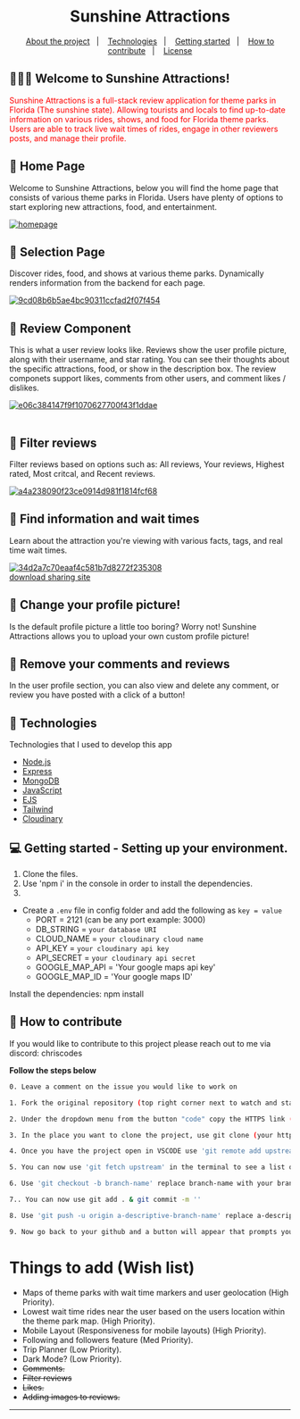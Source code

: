 <h1 align="center">
 Sunshine Attractions
</h1>

<p align="center">
  <a href="#-about-the-project">About the project</a>&nbsp;&nbsp;&nbsp;|&nbsp;&nbsp;&nbsp;
  <a href="#-technologies">Technologies</a>&nbsp;&nbsp;&nbsp;|&nbsp;&nbsp;&nbsp;
  <a href="#-getting-started">Getting started</a>&nbsp;&nbsp;&nbsp;|&nbsp;&nbsp;&nbsp;
  <a href="#-how-to-contribute">How to contribute</a>&nbsp;&nbsp;&nbsp;|&nbsp;&nbsp;&nbsp;
  <a href="#-license">License</a>
</p>

## 👨🏻‍💻 Welcome to Sunshine Attractions!

<p align="left" style="color: red;"> Sunshine Attractions is a full-stack review application for theme parks in Florida (The sunshine state). Allowing tourists and locals to find up-to-date information on various rides, shows, and food for Florida theme parks. Users are able to track live wait times of rides, engage in other reviewers posts, and manage their profile.</p>

## 🔆 Home Page

<p align="left">
 Welcome to Sunshine Attractions, below you will find the home page that consists of various theme parks in Florida. Users have plenty of options to start exploring new attractions, food, and entertainment.
</p>

<p align="left">
<a href="https://ibb.co/Hn4q5gg"><img src="https://i.ibb.co/XSLtcJJ/homepage.jpg" alt="homepage" border="0"></a><br />
</p>

## 🔆 Selection Page

<p align="left">
 Discover rides, food, and shows at various theme parks. Dynamically renders information from the backend for each page.
</p>

<p align="left">
<a href="https://ibb.co/9pyYSLF"><img src="https://i.ibb.co/wdp6jX9/9cd08b6b5ae4bc90311ccfad2f07f454.jpg" alt="9cd08b6b5ae4bc90311ccfad2f07f454" border="0"></a>
</p>

## 🔆 Review Component

<p align="left">
This is what a user review looks like. Reviews show the user profile picture, along with their username, and star rating. You can see their thoughts about the specific attractions, food, or show in the description box. The review componets support likes, comments from other users, and comment likes / dislikes.
</p>

<p align="left">
<a href="https://ibb.co/YQy0cvN"><img src="https://i.ibb.co/r0cdxnQ/e06c384147f9f1070627700f43f1ddae.png" alt="e06c384147f9f1070627700f43f1ddae" border="0"></a><br /><a target='_blank' href='https://usefulwebtool.com/math-keyboard'></a><br />
</p>

## 🔆 Filter reviews
<p align="left">
Filter reviews based on options such as: All reviews, Your reviews, Highest rated, Most critcal, and Recent reviews.
</p>

<p align="left">
<a href="https://ibb.co/hL2tJ6Y"><img src="https://i.ibb.co/34SL93R/a4a238090f23ce0914d981f1814fcf68.png" alt="a4a238090f23ce0914d981f1814fcf68" border="0"></a>
</p>

## 🔆 Find information and wait times
<p align="left">
Learn about the attraction you're viewing with various facts, tags, and real time wait times.
</p>
<p align="left">
<a href="https://ibb.co/xSXpNxN"><img src="https://i.ibb.co/FbmSFRF/34d2a7c70eaaf4c581b7d8272f235308.png" alt="34d2a7c70eaaf4c581b7d8272f235308" border="0"></a><br /><a target='_blank' href='https://imgbb.com/'>download sharing site</a><br />
</p>

## 🔆 Change your profile picture!
<p align="left">
Is the default profile picture a little too boring? Worry not! Sunshine Attractions allows you to upload your own custom profile picture!
</p>

## 🔆 Remove your comments and reviews
<p align="left">
In the user profile section, you can also view and delete any comment, or review you have posted with a click of a button!
</p>

## 🚀 Technologies

Technologies that I used to develop this app

- [Node.js](https://nodejs.org/en/)
- [Express](https://expressjs.com/pt-br/)
- [MongoDB](https://www.w3schools.com/mongodb/)
- [JavaScript](https://www.javascript.com/)
- [EJS](https://ejs.co/)
- [Tailwind](tailwindcss.com)
- [Cloudinary]([https://cloudinary.com/])

## 💻 Getting started - Setting up your environment.

1. Clone the files.
2. Use 'npm i' in the console in order to install the dependencies.
3. 
- Create a `.env` file in config folder and add the following as `key = value`
  - PORT = 2121 (can be any port example: 3000)
  - DB_STRING = `your database URI`
  - CLOUD_NAME = `your cloudinary cloud name`
  - API_KEY = `your cloudinary api key`
  - API_SECRET = `your cloudinary api secret`
  - GOOGLE_MAP_API = 'Your google maps api key'
  - GOOGLE_MAP_ID = 'Your google maps ID'

Install the dependencies: npm install

## 🤔 How to contribute

If you would like to contribute to this project please reach out to me via discord: chriscodes

**Follow the steps below**

```bash
0. Leave a comment on the issue you would like to work on 

1. Fork the original repository (top right corner next to watch and star buttons)

2. Under the dropdown menu from the button "code" copy the HTTPS link (from your forked repository) 'https://github.com/(your username)/Sunshine-attractions.git'

3. In the place you want to clone the project, use git clone (your https link here)

4. Once you have the project open in VSCODE use 'git remote add upstream  https://github.com/ChrisMunozCodes/Sunshine-attractions.git' in the terminal, this will track the main repository 

5. You can now use 'git fetch upstream' in the terminal to see a list of the different branches.

6. Use 'git checkout -b branch-name' replace branch-name with your branch. This will create a new branch for you to work within

7.. You can now use git add . & git commit -m '' 

8. Use 'git push -u origin a-descriptive-branch-name' replace a-descriptive-branch-name with your branch name (this will push all your code)

9. Now go back to your github and a button will appear that prompts you to make a pull request
```

# Things to add (Wish list)
- Maps of theme parks with wait time markers and user geolocation (High Priority).
- Lowest wait time rides near the user based on the users location within the theme park map. (High Priority).
- Mobile Layout (Responsiveness for mobile layouts) (High Priority).
- Following and followers feature (Med Priority).
- Trip Planner (Low Priority).
- Dark Mode? (Low Priority).
- ~~Comments.~~
- ~~Filter reviews~~
- ~~Likes.~~
- ~~Adding images to reviews.~~


---
